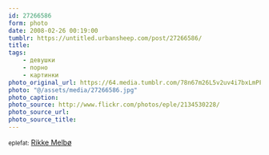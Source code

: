 ```yaml
---
id: 27266586
form: photo
date: 2008-02-26 00:19:00
tumblr: https://untitled.urbansheep.com/post/27266586/
title:
tags:
    - девушки
    - порно
    - картинки
photo_original_url: https://64.media.tumblr.com/78n67m26L5v2uv4i7bxLmPFk_500.jpg
photo: "@/assets/media/27266586.jpg"
photo_caption:
photo_source: http://www.flickr.com/photos/eple/2134530228/
photo_source_url:
photo_source_title:
---
```


<p><small>eplefat:</small> <a href="http://www.flickr.com/photos/eple/2134530228/">Rikke Melbø</a></p>
